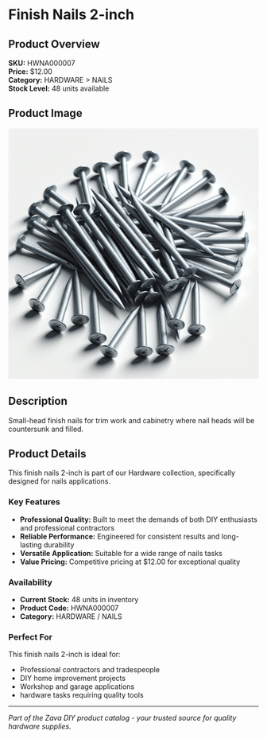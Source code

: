 # Finish Nails 2-inch

## Product Overview

**SKU:** HWNA000007  
**Price:** $12.00  
**Category:** HARDWARE > NAILS  
**Stock Level:** 48 units available  

## Product Image

![Finish Nails 2-inch](https://raw.githubusercontent.com/microsoft/ai-tour-26-zava-diy-dataset-plus-mcp/refs/heads/main/images/hardware_nails_finish_nails_2_inch_20250620_195356.png)

## Description

Small-head finish nails for trim work and cabinetry where nail heads will be countersunk and filled.

## Product Details

This finish nails 2-inch is part of our Hardware collection, specifically designed for nails applications. 

### Key Features

- **Professional Quality:** Built to meet the demands of both DIY enthusiasts and professional contractors
- **Reliable Performance:** Engineered for consistent results and long-lasting durability
- **Versatile Application:** Suitable for a wide range of nails tasks
- **Value Pricing:** Competitive pricing at $12.00 for exceptional quality

### Availability

- **Current Stock:** 48 units in inventory
- **Product Code:** HWNA000007
- **Category:** HARDWARE / NAILS

### Perfect For

This finish nails 2-inch is ideal for:
- Professional contractors and tradespeople
- DIY home improvement projects  
- Workshop and garage applications
- hardware tasks requiring quality tools

---

*Part of the Zava DIY product catalog - your trusted source for quality hardware supplies.*
